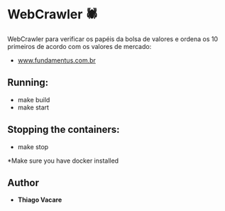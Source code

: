 # WebCrawler 🕷️

WebCrawler para verificar os papéis da bolsa de valores e ordena os 10 primeiros de acordo com os valores de mercado:

- www.fundamentus.com.br

## Running:

- make build
- make start

## Stopping the containers:

- make stop

\*Make sure you have docker installed

## Author

- **Thiago Vacare**
